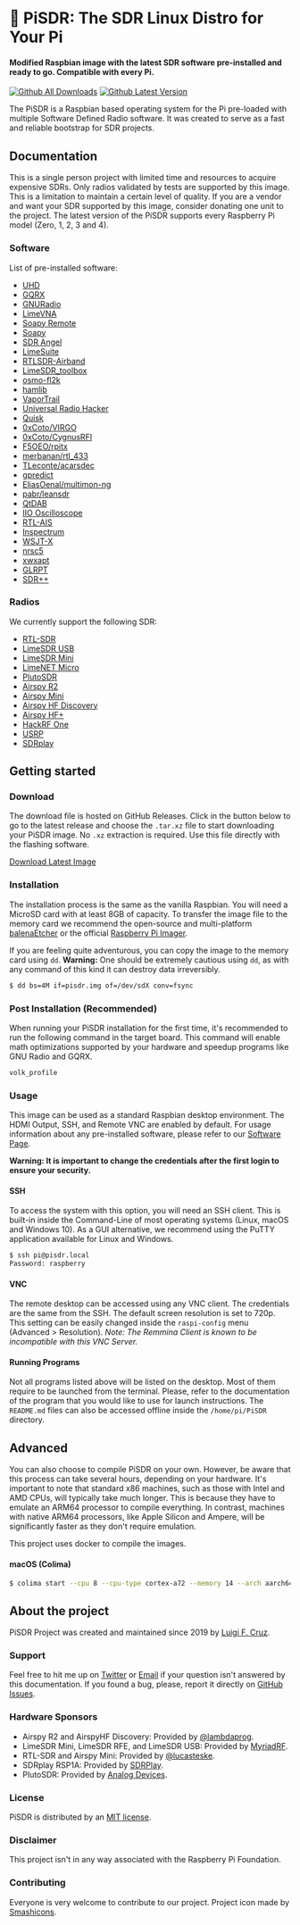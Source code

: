 # 🥧 PiSDR: The SDR Linux Distro for Your Pi
#### Modified Raspbian image with the latest SDR software pre-installed and ready to go. Compatible with every Pi.

[![Github All Downloads](https://img.shields.io/github/downloads/luigifreitas/pisdr-image/total)]()
[![Github Latest Version](https://img.shields.io/github/v/release/luigifreitas/pisdr-image)]()

The PiSDR is a Raspbian based operating system for the Pi pre-loaded with multiple Software Defined Radio software. It was created to serve as a fast and reliable bootstrap for SDR projects.

## Documentation
This is a single person project with limited time and resources to acquire expensive SDRs. Only radios validated by tests are supported by this image. This is a limitation to maintain a certain level of quality. If you are a vendor and want your SDR supported by this image, consider donating one unit to the project. The latest version of the PiSDR supports every Raspberry Pi model (Zero, 1, 2, 3 and 4).

### Software 
List of pre-installed software:
- [UHD](https://github.com/EttusResearch/uhd/tree/UHD-3.15.LTS)
- [GQRX](https://github.com/csete/gqrx)
- [GNURadio](https://github.com/gnuradio/gnuradio)
- [LimeVNA](https://github.com/myriadrf/pyLMS7002Soapy)
- [Soapy Remote](https://github.com/pothosware/SoapyRemote)
- [Soapy](https://github.com/pothosware/SoapySDR)
- [SDR Angel](https://github.com/f4exb/sdrangel)
- [LimeSuite](https://github.com/myriadrf/LimeSuite)
- [RTLSDR-Airband](https://github.com/szpajder/RTLSDR-Airband)
- [LimeSDR_toolbox](https://github.com/emvivre/limesdr_toolbox)
- [osmo-fl2k](https://osmocom.org/projects/osmo-fl2k/wiki)
- [hamlib](https://hamlib.github.io/)
- [VaporTrail](https://github.com/inguardians/VaporTrail)
- [Universal Radio Hacker](https://github.com/jopohl/urh)
- [Quisk](http://james.ahlstrom.name/quisk/)
- [0xCoto/VIRGO](https://github.com/0xCoto/VIRGO)
- [0xCoto/CygnusRFI](https://github.com/0xCoto/CygnusRFI)
- [F5OEO/rpitx](https://github.com/F5OEO/rpitx)
- [merbanan/rtl_433](https://github.com/merbanan/rtl_433)
- [TLeconte/acarsdec](https://github.com/TLeconte/acarsdec)
- [gpredict](https://github.com/csete/gpredict)
- [EliasOenal/multimon-ng](https://github.com/EliasOenal/multimon-ng)
- [pabr/leansdr](https://github.com/pabr/leansdr)
- [QtDAB](https://github.com/JvanKatwijk/qt-dab)
- [IIO Oscilloscope](https://github.com/analogdevicesinc/iio-oscilloscope)
- [RTL-AIS](https://github.com/dgiardini/rtl-ais)
- [Inspectrum](https://github.com/miek/inspectrum)
- [WSJT-X](https://physics.princeton.edu/pulsar/k1jt/wsjtx.html)
- [nrsc5](https://github.com/theori-io/nrsc5)
- [xwxapt](https://www.qsl.net/5b4az/pkg/apt/xwxapt/xwxapt.html)
- [GLRPT](https://github.com/dvdesolve/glrpt)
- [SDR++](https://github.com/AlexandreRouma/SDRPlusPlus)

### Radios
We currently support the following SDR:
- [RTL-SDR](https://www.rtl-sdr.com/about-rtl-sdr/)
- [LimeSDR USB](https://wiki.myriadrf.org/LimeSDR-USB)
- [LimeSDR Mini](https://wiki.myriadrf.org/LimeSDR-Mini)
- [LimeNET Micro](https://wiki.myriadrf.org/LimeNET_Micro)
- [PlutoSDR](https://wiki.analog.com/university/tools/pluto)
- [Airspy R2](https://airspy.com/airspy-r2)
- [Airspy Mini](https://airspy.com/airspy-mini/)
- [Airspy HF Discovery](https://airspy.com/airspy-hf-discovery)
- [Airspy HF+](https://airspy.com/airspy-hf-plus/)
- [HackRF One](https://greatscottgadgets.com/hackrf/one/)
- [USRP](https://www.ettus.com/products/)
- [SDRplay](https://www.sdrplay.com/)

## Getting started

### Download
The download file is hosted on GitHub Releases. Click in the button below to go to the latest release and choose the `.tar.xz` file to start downloading your PiSDR image. No `.xz` extraction is required. Use this file directly with the flashing software.

[Download Latest Image](https://github.com/luigifcruz/pisdr-image/releases/latest)

### Installation
The installation process is the same as the vanilla Raspbian. You will need a MicroSD card with at least 8GB of capacity. To transfer the image file to the memory card we recommend the open-source and multi-platform [balenaEtcher](https://www.balena.io/etcher/) or the official [Raspberry Pi Imager](https://www.raspberrypi.org/blog/raspberry-pi-imager-imaging-utility/).

If you are feeling quite adventurous, you can copy the image to the memory card using `dd`. **Warning:** One should be extremely cautious using `dd`, as with any command of this kind it can destroy data irreversibly.
```bash
$ dd bs=4M if=pisdr.img of=/dev/sdX conv=fsync
```

### Post Installation (Recommended)
When running your PiSDR installation for the first time, it's recommended to run the following command in the target board. This command will enable math optimizations supported by your hardware and speedup programs like GNU Radio and GQRX.

```bash
volk_profile
```

### Usage
This image can be used as a standard Raspbian desktop environment. The HDMI Output, SSH, and Remote VNC are enabled by default. For usage information about any pre-installed software, please refer to our [Software Page](https://pisdr.luigi.ltd/docs/software/software/index).

**Warning: It is important to change the credentials after the first login to ensure your security.**

#### SSH
To access the system with this option, you will need an SSH client. This is built-in inside the Command-Line of most operating systems (Linux, macOS and Windows 10). As a GUI alternative, we recommend using the PuTTY application available for Linux and Windows.

```bash
$ ssh pi@pisdr.local
Password: raspberry
```

#### VNC
The remote desktop can be accessed using any VNC client. The credentials are the same from the SSH. The default screen resolution is set to 720p. This setting can be easily changed inside the `raspi-config` menu (Advanced > Resolution).  _Note: The Remmina Client is known to be incompatible with this VNC Server._

#### Running Programs
Not all programs listed above will be listed on the desktop. Most of them require to be launched from the terminal. Please, refer to the documentation of the program that you would like to use for launch instructions. The `README.md` files can also be accessed offline inside the `/home/pi/PiSDR` directory.

## Advanced

You can also choose to compile PiSDR on your own. However, be aware that this process can take several hours, depending on your hardware. It's important to note that standard x86 machines, such as those with Intel and AMD CPUs, will typically take much longer. This is because they have to emulate an ARM64 processor to compile everything. In contrast, machines with native ARM64 processors, like Apple Silicon and Ampere, will be significantly faster as they don't require emulation.

This project uses docker to compile the images.

#### macOS (Colima)
```bash
$ colima start --cpu 8 --cpu-type cortex-a72 --memory 14 --arch aarch64
```

## About the project
PiSDR Project was created and maintained since 2019 by [Luigi F. Cruz](https://luigi.ltd).

### Support
Feel free to hit me up on [Twitter](https://twitter.com/luigifcruz) or [Email](mailto:luigifcruz@gmail.com) if your question isn't answered by this documentation. If you found a bug, please, report it directly on [GitHub Issues](https://github.com/luigifreitas/pisdr-image/issues).

### Hardware Sponsors
- Airspy R2 and AirspyHF Discovery: Provided by [@lambdaprog](https://twitter.com/lambdaprog).
- LimeSDR Mini, LimeSDR RFE, and LimeSDR USB: Provided by [MyriadRF](https://myriadrf.org/).
- RTL-SDR and Airspy Mini: Provided by [@lucasteske](https://twitter.com/lucasteske).
- SDRplay RSP1A: Provided by [SDRPlay](https://www.sdrplay.com/).
- PlutoSDR: Provided by [Analog Devices](https://www.analog.com/en/design-center/evaluation-hardware-and-software/evaluation-boards-kits/adalm-pluto.html).

### License
PiSDR is distributed by an [MIT license](https://raw.githubusercontent.com/luigifreitas/pisdr-image/master/LICENSE).

### Disclaimer
This project isn't in any way associated with the Raspberry Pi Foundation.

### Contributing
Everyone is very welcome to contribute to our project. Project icon made by [Smashicons](https://www.flaticon.com/authors/smashicons).
